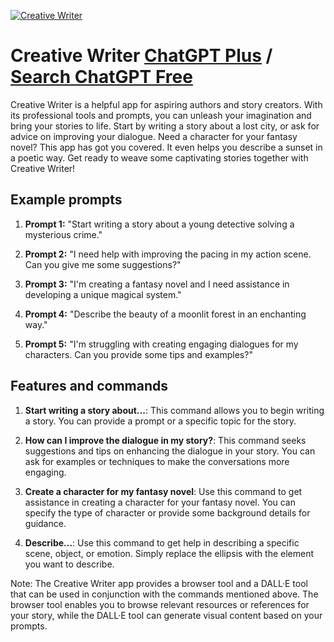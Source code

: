 
[![Creative Writer](https://files.oaiusercontent.com/file-R6pHNDFZ554Kuu7cXtqwsTYy?se=2123-10-19T07%3A40%3A28Z&sp=r&sv=2021-08-06&sr=b&rscc=max-age%3D31536000%2C%20immutable&rscd=attachment%3B%20filename%3D879e981c-cb3c-4c08-bcdb-2f466a07cfd9.png&sig=Z9xk8LoeQCNoDgZku7/39H%2B%2Btwyj6vOfi2oxLOour4M%3D)](https://chat.openai.com/g/g-j3q6BOgEW-creative-writer)

# Creative Writer [ChatGPT Plus](https://chat.openai.com/g/g-j3q6BOgEW-creative-writer) / [Search ChatGPT Free](https://gptcall.net/index.html#/?search=Creative%20Writer)

Creative Writer is a helpful app for aspiring authors and story creators. With its professional tools and prompts, you can unleash your imagination and bring your stories to life. Start by writing a story about a lost city, or ask for advice on improving your dialogue. Need a character for your fantasy novel? This app has got you covered. It even helps you describe a sunset in a poetic way. Get ready to weave some captivating stories together with Creative Writer!

## Example prompts

1. **Prompt 1:** "Start writing a story about a young detective solving a mysterious crime."

2. **Prompt 2:** "I need help with improving the pacing in my action scene. Can you give me some suggestions?"

3. **Prompt 3:** "I'm creating a fantasy novel and I need assistance in developing a unique magical system."

4. **Prompt 4:** "Describe the beauty of a moonlit forest in an enchanting way."

5. **Prompt 5:** "I'm struggling with creating engaging dialogues for my characters. Can you provide some tips and examples?"

## Features and commands

1. **Start writing a story about...**: This command allows you to begin writing a story. You can provide a prompt or a specific topic for the story.

2. **How can I improve the dialogue in my story?**: This command seeks suggestions and tips on enhancing the dialogue in your story. You can ask for examples or techniques to make the conversations more engaging.

3. **Create a character for my fantasy novel**: Use this command to get assistance in creating a character for your fantasy novel. You can specify the type of character or provide some background details for guidance.

4. **Describe...**: Use this command to get help in describing a specific scene, object, or emotion. Simply replace the ellipsis with the element you want to describe.

Note: The Creative Writer app provides a browser tool and a DALL·E tool that can be used in conjunction with the commands mentioned above. The browser tool enables you to browse relevant resources or references for your story, while the DALL·E tool can generate visual content based on your prompts.


